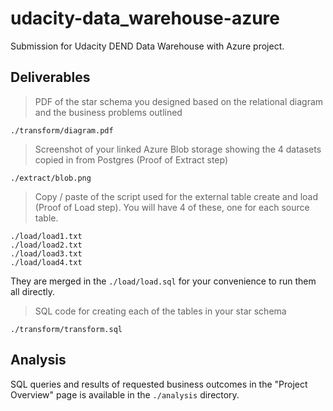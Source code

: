 # udacity-data_warehouse-azure
Submission for Udacity DEND Data Warehouse with Azure project.

## Deliverables
> PDF of the star schema you designed based on the relational diagram and the business problems outlined

```
./transform/diagram.pdf
```

> Screenshot of your linked Azure Blob storage showing the 4 datasets copied in from Postgres (Proof of Extract step)

```
./extract/blob.png
```

> Copy / paste of the script used for the external table create and load (Proof of Load step). You will have 4 of these, one for each source table.

```
./load/load1.txt
./load/load2.txt
./load/load3.txt
./load/load4.txt
```

They are merged in the `./load/load.sql` for your convenience to run them all directly.

> SQL code for creating each of the tables in your star schema

```
./transform/transform.sql
```

## Analysis
SQL queries and results of requested business outcomes in the "Project Overview" page is available in the `./analysis` directory.
